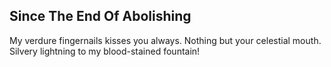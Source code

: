 Since The End Of Abolishing
---------------------------
My verdure fingernails kisses you always. Nothing but your celestial mouth. Silvery lightning to my blood-stained fountain!  

